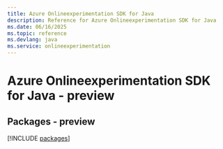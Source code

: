 ```yaml
---
title: Azure Onlineexperimentation SDK for Java
description: Reference for Azure Onlineexperimentation SDK for Java
ms.date: 06/16/2025
ms.topic: reference
ms.devlang: java
ms.service: onlineexperimentation
---
```

# Azure Onlineexperimentation SDK for Java - preview
## Packages - preview
[!INCLUDE [packages](onlineexperimentation-index.md)]